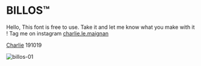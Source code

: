 # BILLOS™

Hello,
This font is free to use. 
Take it and let me know what you make with it !
Tag me on instagram [charlie.le.maignan](https://www.instagram.com/charlie.le.maignan/)

[Charlie](http://charlielemaignan.com) 191019

![billos-01](http://charlielemaignan.com/assets/img/projects/experimentation/typographie/billos/01.png)
